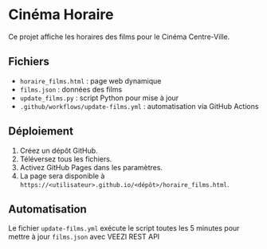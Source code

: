 # Cinéma Horaire

Ce projet affiche les horaires des films pour le Cinéma Centre-Ville.

## Fichiers

- `horaire_films.html` : page web dynamique
- `films.json` : données des films
- `update_films.py` : script Python pour mise à jour
- `.github/workflows/update-films.yml` : automatisation via GitHub Actions

## Déploiement

1. Créez un dépôt GitHub.
2. Téléversez tous les fichiers.
3. Activez GitHub Pages dans les paramètres.
4. La page sera disponible à `https://<utilisateur>.github.io/<dépôt>/horaire_films.html`.

## Automatisation

Le fichier `update-films.yml` exécute le script toutes les 5 minutes pour mettre à jour `films.json` avec VEEZI REST API
